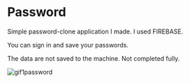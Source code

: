 # Password

Simple password-clone application I made. I used FIREBASE.

You can sign in and save your passwords.

The data are not saved to the machine. Not completed fully.

![gif1password](https://user-images.githubusercontent.com/32802165/64278485-89a56b00-cf55-11e9-8851-b781ffa936f6.gif)

